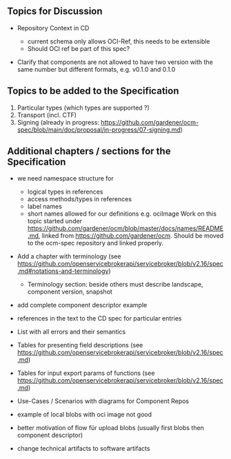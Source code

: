 ## Topics for Discussion

- Repository Context in CD
  - current schema only allows OCI-Ref, this needs to be extensible
  - Should OCI ref be part of this spec?
    
- Clarify that components are not allowed to have two version with the same number but different formats, e.g. v0.1.0 and 0.1.0

## Topics to be added to the Specification
  1. Particular types (which types are supported ?)
  2. Transport (incl. CTF)
  3. Signing (already in progress: https://github.com/gardener/ocm-spec/blob/main/doc/proposal/in-progress/07-signing.md)

## Additional chapters / sections for the Specification
- we need namespace structure for 
  - logical types in references
  - access methods/types in references
  - label names
  - short names allowed for our definitions e.g. ociImage
  Work on this topic started under https://github.com/gardener/ocm/blob/master/docs/names/README.md, linked from https://github.com/gardener/ocm. Should be moved to the ocm-spec repository and linked properly.
  
- Add a chapter with terminology (see https://github.com/openservicebrokerapi/servicebroker/blob/v2.16/spec.md#notations-and-terminology)  
  - Terminology section: beside others must describe landscape, component version, snapshot 
- add complete component descriptor example
- references in the text to the CD spec for particular entries
- List with all errors and their semantics
- Tables for presenting field descriptions (see https://github.com/openservicebrokerapi/servicebroker/blob/v2.16/spec.md)
- Tables for input export params of functions (see https://github.com/openservicebrokerapi/servicebroker/blob/v2.16/spec.md) 

- Use-Cases / Scenarios with diagrams for Component Repos
- example of local blobs with oci image not good
- better motivation of flow für upload blobs (usually first blobs then component descriptor)
- change technical artifacts to software artifacts 
